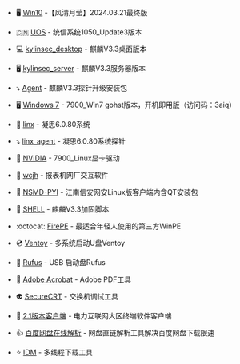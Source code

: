 - 🖥️  [Win10](https://www.alipan.com/s/xpMpdJhs55j) -【风清月莹】2024.03.21最终版

- :cn: [UOS](https://pan.baidu.com/s/1Kgd4OQG2a6Q7BoL4hrJCig?pwd=q5tc) - 统信系统1050_Update3版本

- :computer: [kylinsec_desktop](https://pan.baidu.com/s/1YNx3UZAZOXVmt6kpEwF_wg?pwd=vfgt) - 麒麟V3.3桌面版本

- 🖥️ [kylinsec_server](https://pan.baidu.com/s/1thG8uQh0VDZPQCq2tYkVKA?pwd=ewui) - 麒麟V3.3服务器版本

- :arrow_heading_down: [Agent](https://pan.baidu.com/s/1bPe_4pIrL9VTo8Lv0BubRQ?pwd=qbvq) - 麒麟V3.3探针升级安装包

- 🖥️ [Windows 7](https://cloud.189.cn/web/share?code=faAjQr7jI3Q3) - 7900_Win7 gohst版本，开机即用版（访问码：3aiq）

- :anger: [linx](https://www.linx-info.com/download/os/6.0.80/linxos-6.0.80-20230727-x86_64-DVD.iso) - 凝思6.0.80系统

- :arrow_heading_down: [linx_agent](https://pan.baidu.com/s/1aScVczXCne4T0bSEx9F9ZQ?pwd=r2rg) - 凝思6.0.80系统探针

- :eyes: [NVIDIA](https://pan.baidu.com/s/1AMtWB9uaSxl94QWwYTZhqA?pwd=icui) - 7900_Linux显卡驱动

- :floppy_disk: [wcjh](https://pan.baidu.com/s/1PLqZ5Vn47y4L4tzVmHzenw?pwd=tthy) - 报表机网厂交互软件

- :lock_with_ink_pen: [NSMD-PYI](https://pan.baidu.com/s/1jJ8ognFKRjKWfQZ-Nb82Qw?pwd=qi8d) - 江南信安网安Linux版客户端内含QT安装包

- :page_with_curl: [SHELL](https://pan.baidu.com/s/1rhlbfRHWRG0Fyn1Xgqs8NA?pwd=kwun) - 麒麟V3.3加固脚本

- :octocat: [FirePE](https://firpe.cn/page-247) - 最适合年轻人使用的第三方WinPE

- :cd: [Ventoy](https://www.ventoy.net/cn/download.html) - 多系统启动U盘Ventoy

- :floppy_disk: [Rufus](http://rufus.ie/zh/) - USB 启动盘Rufus

- :pencil: [Adobe Acrobat](https://pan.baidu.com/s/1v2XHkou5-nfuXUKXlF20Gw?pwd=wwtw) - Adobe PDF工具

- :alien: [SecureCRT](https://pan.baidu.com/s/18rn42LrS_Y7v3Zyl4ihXeQ?pwd=n7uc) - 交换机调试工具

- :floppy_disk: [2.1版本客户端](https://pan.baidu.com/s/165wYFm73sFEAu5pRoWQG2Q?pwd=pt44) - 电力互联网大区终端软件客户端

- :+1: [百度网盘在线解析](https://wangpan.xiaoliu.life/#/index) - 网盘直链解析工具解决百度网盘下载限速

- :star: [IDM](http://ct.mcoo.cc/d/20763854-56559365-bd55fe) - 多线程下载工具
